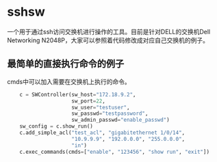 # sshsw

一个用于通过ssh访问交换机进行操作的工具。目前是针对DELL的交换机Dell Networking N2048P，大家可以参照着代码修改成对应自己交换机的例子。

## 最简单的直接执行命令的例子

cmds中可以加入需要在交换机上执行的命令。

```python
    c = SWController(sw_host="172.18.9.2",
                     sw_port=22,
                     sw_user="testuser",
                     sw_passwd="testpassword",
                     sw_admin_passwd="enable_passwd")
    sw_config = c.show_run()
    c.add_simple_acl("test_acl", "gigabitethernet 1/0/14",
                     "10.9.9.9", "192.0.0.0", "255.0.0.0",
                     "in")
    c.exec_commands(cmds=["enable", "123456", "show run", "exit"])
```
